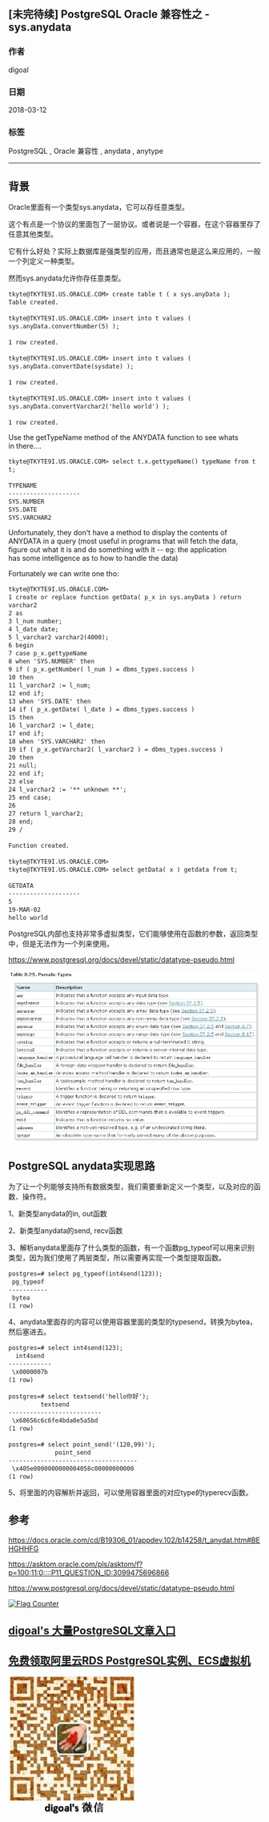 ## [未完待续] PostgreSQL Oracle 兼容性之 - sys.anydata  
                                                           
### 作者                                                           
digoal                                                           
                                                           
### 日期                                                           
2018-03-12                                                         
                                                           
### 标签                                                           
PostgreSQL , Oracle 兼容性 , anydata , anytype       
                                                           
----                                                           
                                                           
## 背景     
Oracle里面有一个类型sys.anydata，它可以存任意类型。  
  
这个有点是一个协议的里面包了一层协议。或者说是一个容器，在这个容器里存了任意其他类型。  
  
它有什么好处？实际上数据库是强类型的应用，而且通常也是这么来应用的，一般一个列定义一种类型。  
  
然而sys.anydata允许你存任意类型。  
  
```  
tkyte@TKYTE9I.US.ORACLE.COM> create table t ( x sys.anyData );   
Table created.   
  
tkyte@TKYTE9I.US.ORACLE.COM> insert into t values ( sys.anyData.convertNumber(5) );   
  
1 row created.   
  
tkyte@TKYTE9I.US.ORACLE.COM> insert into t values ( sys.anyData.convertDate(sysdate) );   
  
1 row created.   
  
tkyte@TKYTE9I.US.ORACLE.COM> insert into t values ( sys.anyData.convertVarchar2('hello world') );   
  
1 row created.   
```  
  
  
Use the getTypeName method of the ANYDATA function to see whats   
in there....   
  
```  
tkyte@TKYTE9I.US.ORACLE.COM> select t.x.gettypeName() typeName from t t;   
  
TYPENAME   
--------------------   
SYS.NUMBER   
SYS.DATE   
SYS.VARCHAR2   
```  
  
  
Unfortunately, they don't have a method to display the contents of   
ANYDATA in a query (most useful in programs that will fetch the data,   
figure out what it is and do something with it -- eg: the application   
has some intelligence as to how to handle the data)   
  
Fortunately we can write one tho:   
  
```  
tkyte@TKYTE9I.US.ORACLE.COM>   
1 create or replace function getData( p_x in sys.anyData ) return varchar2   
2 as   
3 l_num number;   
4 l_date date;   
5 l_varchar2 varchar2(4000);   
6 begin   
7 case p_x.gettypeName   
8 when 'SYS.NUMBER' then   
9 if ( p_x.getNumber( l_num ) = dbms_types.success )   
10 then   
11 l_varchar2 := l_num;   
12 end if;   
13 when 'SYS.DATE' then   
14 if ( p_x.getDate( l_date ) = dbms_types.success )   
15 then   
16 l_varchar2 := l_date;   
17 end if;   
18 when 'SYS.VARCHAR2' then   
19 if ( p_x.getVarchar2( l_varchar2 ) = dbms_types.success )   
20 then   
21 null;   
22 end if;   
23 else   
24 l_varchar2 := '** unknown **';   
25 end case;   
26   
27 return l_varchar2;   
28 end;   
29 /   
  
Function created.   
  
tkyte@TKYTE9I.US.ORACLE.COM>   
tkyte@TKYTE9I.US.ORACLE.COM> select getData( x ) getdata from t;   
  
GETDATA   
--------------------   
5   
19-MAR-02   
hello world   
```  
  
PostgreSQL内部也支持非常多虚拟类型，它们能够使用在函数的参数，返回类型中，但是无法作为一个列来使用。  
  
  
https://www.postgresql.org/docs/devel/static/datatype-pseudo.html  
  
![pic](20180312_06_pic_001.jpg)  
  
## PostgreSQL anydata实现思路  
为了让一个列能够支持所有数据类型，我们需要重新定义一个类型，以及对应的函数、操作符。  
  
1、新类型anydata的in, out函数  
  
2、新类型anydata的send, recv函数  
  
3、解析anydata里面存了什么类型的函数，有一个函数pg_typeof可以用来识别类型，因为我们使用了两层类型，所以需要再实现一个类型提取函数。  
  
```  
postgres=# select pg_typeof(int4send(123));  
 pg_typeof   
-----------  
 bytea  
(1 row)  
```  
  
4、anydata里面存的内容可以使用容器里面的类型的typesend，转换为bytea，然后塞进去。  
  
```  
postgres=# select int4send(123);  
  int4send    
------------  
 \x0000007b  
(1 row)  
  
postgres=# select textsend('hello你好');  
         textsend           
--------------------------  
 \x68656c6c6fe4bda0e5a5bd  
(1 row)  
  
postgres=# select point_send('(120,99)');  
             point_send               
------------------------------------  
 \x405e0000000000004058c00000000000  
(1 row)  
```  
  
5、将里面的内容解析并返回，可以使用容器里面的对应type的typerecv函数。  
  
## 参考  
https://docs.oracle.com/cd/B19306_01/appdev.102/b14258/t_anydat.htm#BEHGHHFG  
  
https://asktom.oracle.com/pls/asktom/f?p=100:11:0::::P11_QUESTION_ID:3099475696866  
  
https://www.postgresql.org/docs/devel/static/datatype-pseudo.html  
  
<a rel="nofollow" href="http://info.flagcounter.com/h9V1"  ><img src="http://s03.flagcounter.com/count/h9V1/bg_FFFFFF/txt_000000/border_CCCCCC/columns_2/maxflags_12/viewers_0/labels_0/pageviews_0/flags_0/"  alt="Flag Counter"  border="0"  ></a>  
  
  
  
  
  
  
## [digoal's 大量PostgreSQL文章入口](https://github.com/digoal/blog/blob/master/README.md "22709685feb7cab07d30f30387f0a9ae")
  
  
## [免费领取阿里云RDS PostgreSQL实例、ECS虚拟机](https://free.aliyun.com/ "57258f76c37864c6e6d23383d05714ea")
  
  
![digoal's weixin](../pic/digoal_weixin.jpg "f7ad92eeba24523fd47a6e1a0e691b59")
  
